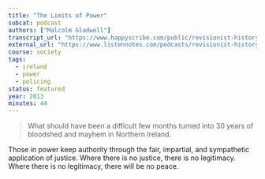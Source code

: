 ```yaml
---
title: "The Limits of Power"
subcat: podcast
authors: ["Malcolm Gladwell"]
transcript_url: "https://www.happyscribe.com/public/revisionist-history/revisionist-history-presents-the-limits-of-power"
external_url: "https://www.listennotes.com/podcasts/revisionist-history/revisionist-history-presents-djOt052nKCU/"
course: society
tags:
  - ireland
  - power
  - policing
status: featured
year: 2013
minutes: 44
---
```


> What should have been a difficult few months turned into 30 years of bloodshed and mayhem in Northern Ireland.

Those in power keep authority through the fair, impartial, and sympathetic application of justice. Where there is no justice, there is no legitimacy. Where there is no legitimacy, there will be no peace.
